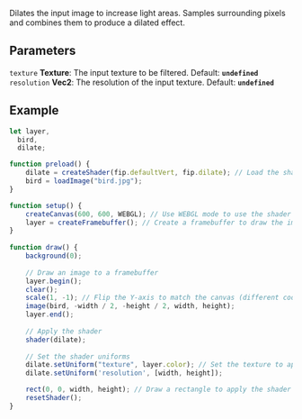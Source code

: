 Dilates the input image to increase light areas. Samples surrounding pixels and combines them to produce a dilated effect.

## Parameters
`texture` **Texture**: The input texture to be filtered. Default: **`undefined`**
<br>
`resolution` **Vec2**: The resolution of the input texture. Default: **`undefined`**

## Example
```javascript
let layer,
  bird,
  dilate;

function preload() {
    dilate = createShader(fip.defaultVert, fip.dilate); // Load the shader
    bird = loadImage("bird.jpg");
}

function setup() {
    createCanvas(600, 600, WEBGL); // Use WEBGL mode to use the shader
    layer = createFramebuffer(); // Create a framebuffer to draw the image onto (faster p5.js version of createGraphics())
}
  
function draw() {
    background(0);
    
    // Draw an image to a framebuffer 
    layer.begin();
    clear();
    scale(1, -1); // Flip the Y-axis to match the canvas (different coordinate system in framebuffer)
    image(bird, -width / 2, -height / 2, width, height);
    layer.end();
    
    // Apply the shader
    shader(dilate);
    
    // Set the shader uniforms
    dilate.setUniform("texture", layer.color); // Set the texture to apply the shader to
    dilate.setUniform('resolution', [width, height]);

    rect(0, 0, width, height); // Draw a rectangle to apply the shader to
    resetShader(); 
}
```